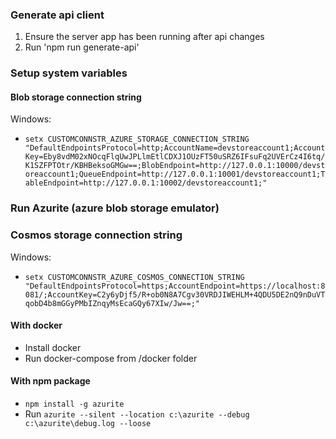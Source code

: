 ### Generate api client

1. Ensure the server app has been running after api changes
2. Run 'npm run generate-api'

### Setup system variables

#### Blob storage connection string

Windows:

- `setx CUSTOMCONNSTR_AZURE_STORAGE_CONNECTION_STRING "DefaultEndpointsProtocol=http;AccountName=devstoreaccount1;AccountKey=Eby8vdM02xNOcqFlqUwJPLlmEtlCDXJ1OUzFT50uSRZ6IFsuFq2UVErCz4I6tq/K1SZFPTOtr/KBHBeksoGMGw==;BlobEndpoint=http://127.0.0.1:10000/devstoreaccount1;QueueEndpoint=http://127.0.0.1:10001/devstoreaccount1;TableEndpoint=http://127.0.0.1:10002/devstoreaccount1;"`

### Run Azurite (azure blob storage emulator)

### Cosmos storage connection string

Windows:

- `setx CUSTOMCONNSTR_AZURE_COSMOS_CONNECTION_STRING "DefaultEndpointsProtocol=https;AccountEndpoint=https://localhost:8081/;AccountKey=C2y6yDjf5/R+ob0N8A7Cgv30VRDJIWEHLM+4QDU5DE2nQ9nDuVTqobD4b8mGGyPMbIZnqyMsEcaGQy67XIw/Jw==;"`

#### With docker

- Install docker
- Run docker-compose from /docker folder

#### With npm package

- `npm install -g azurite`
- Run `azurite --silent --location c:\azurite --debug c:\azurite\debug.log --loose`
